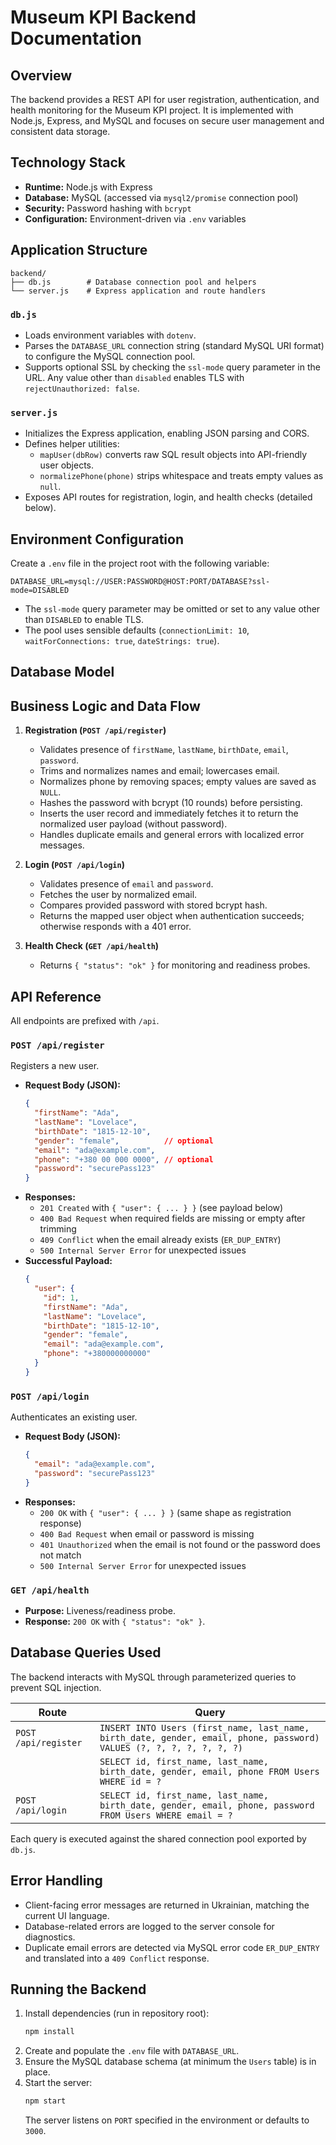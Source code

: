 # Museum KPI Backend Documentation

## Overview
The backend provides a REST API for user registration, authentication, and health monitoring for the Museum KPI project. It is implemented with Node.js, Express, and MySQL and focuses on secure user management and consistent data storage.

## Technology Stack
- **Runtime:** Node.js with Express
- **Database:** MySQL (accessed via `mysql2/promise` connection pool)
- **Security:** Password hashing with `bcrypt`
- **Configuration:** Environment-driven via `.env` variables

## Application Structure
```
backend/
├── db.js        # Database connection pool and helpers
└── server.js    # Express application and route handlers
```

### `db.js`
- Loads environment variables with `dotenv`.
- Parses the `DATABASE_URL` connection string (standard MySQL URI format) to configure the MySQL connection pool.
- Supports optional SSL by checking the `ssl-mode` query parameter in the URL. Any value other than `disabled` enables TLS with `rejectUnauthorized: false`.

### `server.js`
- Initializes the Express application, enabling JSON parsing and CORS.
- Defines helper utilities:
  - `mapUser(dbRow)` converts raw SQL result objects into API-friendly user objects.
  - `normalizePhone(phone)` strips whitespace and treats empty values as `null`.
- Exposes API routes for registration, login, and health checks (detailed below).

## Environment Configuration
Create a `.env` file in the project root with the following variable:

```env
DATABASE_URL=mysql://USER:PASSWORD@HOST:PORT/DATABASE?ssl-mode=DISABLED
```

- The `ssl-mode` query parameter may be omitted or set to any value other than `DISABLED` to enable TLS.
- The pool uses sensible defaults (`connectionLimit: 10`, `waitForConnections: true`, `dateStrings: true`).

## Database Model


## Business Logic and Data Flow
1. **Registration (`POST /api/register`)**
   - Validates presence of `firstName`, `lastName`, `birthDate`, `email`, `password`.
   - Trims and normalizes names and email; lowercases email.
   - Normalizes phone by removing spaces; empty values are saved as `NULL`.
   - Hashes the password with bcrypt (10 rounds) before persisting.
   - Inserts the user record and immediately fetches it to return the normalized user payload (without password).
   - Handles duplicate emails and general errors with localized error messages.

2. **Login (`POST /api/login`)**
   - Validates presence of `email` and `password`.
   - Fetches the user by normalized email.
   - Compares provided password with stored bcrypt hash.
   - Returns the mapped user object when authentication succeeds; otherwise responds with a 401 error.

3. **Health Check (`GET /api/health`)**
   - Returns `{ "status": "ok" }` for monitoring and readiness probes.

## API Reference
All endpoints are prefixed with `/api`.

### `POST /api/register`
Registers a new user.

- **Request Body (JSON):**
  ```json
  {
    "firstName": "Ada",
    "lastName": "Lovelace",
    "birthDate": "1815-12-10",
    "gender": "female",          // optional
    "email": "ada@example.com",
    "phone": "+380 00 000 0000", // optional
    "password": "securePass123"
  }
  ```
- **Responses:**
  - `201 Created` with `{ "user": { ... } }` (see payload below)
  - `400 Bad Request` when required fields are missing or empty after trimming
  - `409 Conflict` when the email already exists (`ER_DUP_ENTRY`)
  - `500 Internal Server Error` for unexpected issues
- **Successful Payload:**
  ```json
  {
    "user": {
      "id": 1,
      "firstName": "Ada",
      "lastName": "Lovelace",
      "birthDate": "1815-12-10",
      "gender": "female",
      "email": "ada@example.com",
      "phone": "+380000000000"
    }
  }
  ```

### `POST /api/login`
Authenticates an existing user.

- **Request Body (JSON):**
  ```json
  {
    "email": "ada@example.com",
    "password": "securePass123"
  }
  ```
- **Responses:**
  - `200 OK` with `{ "user": { ... } }` (same shape as registration response)
  - `400 Bad Request` when email or password is missing
  - `401 Unauthorized` when the email is not found or the password does not match
  - `500 Internal Server Error` for unexpected issues

### `GET /api/health`
- **Purpose:** Liveness/readiness probe.
- **Response:** `200 OK` with `{ "status": "ok" }`.

## Database Queries Used
The backend interacts with MySQL through parameterized queries to prevent SQL injection.

| Route                | Query                                                                                                                          |
|----------------------|--------------------------------------------------------------------------------------------------------------------------------|
| `POST /api/register` | `INSERT INTO Users (first_name, last_name, birth_date, gender, email, phone, password) VALUES (?, ?, ?, ?, ?, ?, ?)`            |
|                      | `SELECT id, first_name, last_name, birth_date, gender, email, phone FROM Users WHERE id = ?`                                    |
| `POST /api/login`    | `SELECT id, first_name, last_name, birth_date, gender, email, phone, password FROM Users WHERE email = ?`                      |

Each query is executed against the shared connection pool exported by `db.js`.

## Error Handling
- Client-facing error messages are returned in Ukrainian, matching the current UI language.
- Database-related errors are logged to the server console for diagnostics.
- Duplicate email errors are detected via MySQL error code `ER_DUP_ENTRY` and translated into a `409 Conflict` response.

## Running the Backend
1. Install dependencies (run in repository root):
   ```bash
   npm install
   ```
2. Create and populate the `.env` file with `DATABASE_URL`.
3. Ensure the MySQL database schema (at minimum the `Users` table) is in place.
4. Start the server:
   ```bash
   npm start
   ```
   The server listens on `PORT` specified in the environment or defaults to `3000`.



